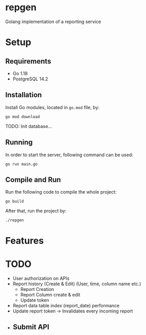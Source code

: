 # repgen

Golang implementation of a reporting service

# Setup

## Requirements

- Go 1.18
- PostgreSQL 14.2


## Installation

Install Go modules, located in ```go.mod``` file, by:

```go mod download```

TODO: Init database...

## Running

In order to start the server, following command can be used:

```go run main.go```

## Compile and Run

Run the following code to compile the whole project:

```go build```

After that, run the project by:

```./repgen```

# Features

# TODO

- User authorization on APIs
- Report history (Create & Edit) (User, time, column name etc.)
    - Report Creation
    - Report Column create & edit
    - Update token
- Report data table index (report_date) performance
- Update report token -> Invalidates every incoming report
- Submit API
    - 
